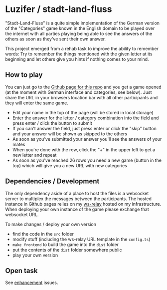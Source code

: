 # Luzifer / stadt-land-fluss

"Stadt-Land-Fluss" is a quite simple implementation of the German version of the "Categories" game known in the English domain to be played over the internet with all parties playing being able to see the answers of the others as soon as they've sent their own answer.

This project emerged from a rehab task to improve the ability to remember words: Try to remember the things mentioned with the given letter at its beginning and let others give you hints if nothing comes to your mind.

## How to play

You can just go to the [Github page for this repo](https://luzifer.github.io/stadt-land-fluss/) and you get a game opened (at the moment with German interface and categories, see below). Just share the URL in your browsers location bar with all other participants and they will enter the same game.

- Edit your name in the top of the page (will be stored in local storage)
- Enter the answer for the letter / category combination into the field and press enter / click the button to submit
- If you can't answer the field, just press enter or click the "skip" button and your answer will be shown as skipped to the others
- As soon as you've submitted your answer you'll see the answers of your mates
- When you're done with the row, click the "+" in the upper left to get a new letter and repeat
- As soon as you've reached 26 rows you need a new game (button in the top) which will give you a new URL with new categories

## Dependencies / Development

The only dependency aside of a place to host the files is a websocket server to multiplex the messages between the participants. The hosted instance in Github pages relies on my [ws-relay](https://github.com/Luzifer/ws-relay) hosted on my infrastructure. When deploying your own instance of the game please exchange that websocket URL.

To make changes / deploy your own version

- find the code in the `src` folder
- modify stuff (including the ws-relay URL template in the `config.ts`)
- `make frontend` to build the game into the `dist` folder
- put the contents of the `dist` folder somewhere public
- play your own version

## Open task

See [enhancement](https://github.com/Luzifer/stadt-land-fluss/labels/enhancement) issues.

